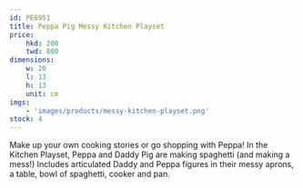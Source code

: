 ```yaml
---
id: PE6951
title: Peppa Pig Messy Kitchen Playset
price:
    hkd: 200
    twd: 800
dimensions:
    w: 20
    l: 13
    h: 13
    unit: cm
imgs: 
    - 'images/products/messy-kitchen-playset.png'
stock: 4
---
```

Make up your own cooking stories or go shopping with Peppa! 
In the Kitchen Playset, Peppa and Daddy Pig are making spaghetti (and making a mess!) Includes articulated Daddy and Peppa figures in their messy aprons, a table, bowl of spaghetti, cooker and pan.
